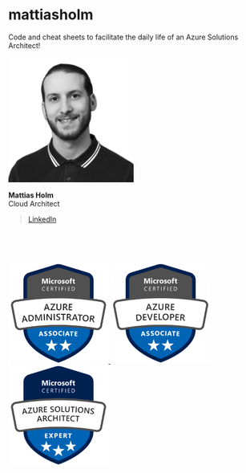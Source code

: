 # mattiasholm
Code and cheat sheets to facilitate the daily life of an Azure Solutions Architect!

<img src="./img/mattiasholm.png" alt="Mattias Holm" width="250"/>

**Mattias Holm**\
Cloud Architect
>[LinkedIn](https://linkedin.com/in/holmmattias)

<br><br><br>

<a href="https://www.youracclaim.com/badges/4fb718ce-e074-4835-885e-04510f87e6e0/public_url"><img alt="Microsoft Certified: Azure Administrator Associate" src="./img/microsoft-certified-azure-administrator-associate.png" width="200">
<a href="https://www.youracclaim.com/badges/00058815-10e3-4b85-a8c5-bdce28a5a6db/public_url"><img alt="Microsoft Certified: Azure Developer Associate" src="./img/microsoft-certified-azure-developer-associate.png" width="200">
<a href="https://www.youracclaim.com/badges/b5798581-7430-472d-a362-5e0049786f23/public_url"><img alt="Microsoft Certified: Azure Solutions Architect Expert" src="./img/microsoft-certified-azure-solutions-architect-expert.png" width="200">